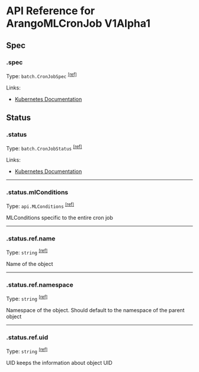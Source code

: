 # API Reference for ArangoMLCronJob V1Alpha1

## Spec

### .spec

Type: `batch.CronJobSpec` <sup>[\[ref\]](https://github.com/arangodb/kube-arangodb/blob/1.2.36/pkg/apis/ml/v1alpha1/cronjob_spec.go#L33)</sup>

Links:
* [Kubernetes Documentation](https://godoc.org/k8s.io/api/batch/v1#CronJobSpec)

## Status

### .status

Type: `batch.CronJobStatus` <sup>[\[ref\]](https://github.com/arangodb/kube-arangodb/blob/1.2.36/pkg/apis/ml/v1alpha1/cronjob_status.go#L37)</sup>

Links:
* [Kubernetes Documentation](https://godoc.org/k8s.io/api/batch/v1#CronJobStatus)

***

### .status.mlConditions

Type: `api.MLConditions` <sup>[\[ref\]](https://github.com/arangodb/kube-arangodb/blob/1.2.36/pkg/apis/ml/v1alpha1/cronjob_status.go#L33)</sup>

MLConditions specific to the entire cron job

***

### .status.ref.name

Type: `string` <sup>[\[ref\]](https://github.com/arangodb/kube-arangodb/blob/1.2.36/pkg/apis/shared/v1/object.go#L46)</sup>

Name of the object

***

### .status.ref.namespace

Type: `string` <sup>[\[ref\]](https://github.com/arangodb/kube-arangodb/blob/1.2.36/pkg/apis/shared/v1/object.go#L49)</sup>

Namespace of the object. Should default to the namespace of the parent object

***

### .status.ref.uid

Type: `string` <sup>[\[ref\]](https://github.com/arangodb/kube-arangodb/blob/1.2.36/pkg/apis/shared/v1/object.go#L52)</sup>

UID keeps the information about object UID


